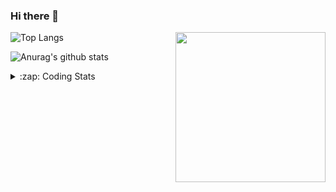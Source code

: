### Hi there 👋

<!--
**tao8687/tao8687** is a ✨ _special_ ✨ repository because its `README.md` (this file) appears on your GitHub profile.

Here are some ideas to get you started:

- 🔭 I’m currently working on ...
- 🌱 I’m currently learning ...
- 👯 I’m looking to collaborate on ...
- 🤔 I’m looking for help with ...
- 💬 Ask me about ...
- 📫 How to reach me: ...
- 😄 Pronouns: ...
- ⚡ Fun fact: ...
-->

<img align='right' src="https://media.giphy.com/media/M9gbBd9nbDrOTu1Mqx/giphy.gif" width="240">

  
![Top Langs](https://github-readme-stats.vercel.app/api/top-langs/?username=tao8687&layout=compact&title_color=23238E&text_color=A67D3D)

![Anurag's github stats](https://github-readme-stats.vercel.app/api?username=tao8687&show_icons=true&&text_color=A67D3D&title_color=23238E&show_icons=false&count_private=true&hide=stars)

<details>
  <summary>:zap: Coding Stats</summary>
  <br>
    
<!--START_SECTION:waka-->

```txt
From: 22 September 2025 - To: 29 September 2025

Bash         4 hrs 36 mins   ███████████░░░░░░░░░░░░░░   43.54 %
YAML         3 hrs 21 mins   ████████░░░░░░░░░░░░░░░░░   31.64 %
Markdown     1 hr 3 mins     ██▒░░░░░░░░░░░░░░░░░░░░░░   09.95 %
Other        36 mins         █▒░░░░░░░░░░░░░░░░░░░░░░░   05.72 %
JavaScript   33 mins         █▒░░░░░░░░░░░░░░░░░░░░░░░   05.31 %
```

<!--END_SECTION:waka-->
</details>
